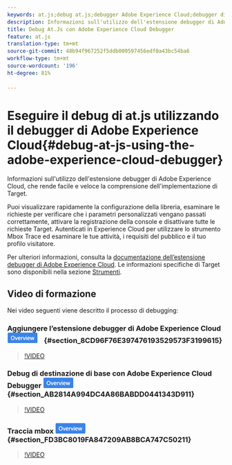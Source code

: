 ```yaml
---
keywords: at.js;debug at.js;debugger Adobe Experience Cloud;debugger di experience cloud;traccia mbox;evidenziazione mbox;debug
description: Informazioni sull'utilizzo dell'estensione debugger di Adobe Experience Cloud, che rende facile e veloce la comprensione dell'implementazione di Target.
title: Debug At.Js con Adobe Experience Cloud Debugger
feature: at.js
translation-type: tm+mt
source-git-commit: 48b94f967252f5ddb009597456edf0a43bc54ba6
workflow-type: tm+mt
source-wordcount: '196'
ht-degree: 81%

---
```



# Eseguire il debug di at.js utilizzando il debugger di Adobe Experience Cloud{#debug-at-js-using-the-adobe-experience-cloud-debugger}

Informazioni sull&#39;utilizzo dell&#39;estensione debugger di Adobe Experience Cloud, che rende facile e veloce la comprensione dell&#39;implementazione di Target.

Puoi visualizzare rapidamente la configurazione della libreria, esaminare le richieste per verificare che i parametri personalizzati vengano passati correttamente, attivare la registrazione della console e disattivare tutte le richieste Target. Autenticati in Experience Cloud per utilizzare lo strumento Mbox Trace ed esaminare le tue attività, i requisiti del pubblico e il tuo profilo visitatore.

Per ulteriori informazioni, consulta la [documentazione dell’estensione debugger di Adobe Experience Cloud](https://experienceleague.adobe.com/docs/debugger/using/experience-cloud-debugger.html). Le informazioni specifiche di Target sono disponibili nella sezione [Strumenti](https://experienceleague.adobe.com/docs/debugger/using/tools.html).

## Video di formazione

Nei video seguenti viene descritto il processo di debugging:

### Aggiungere l’estensione debugger di Adobe Experience Cloud  ![badge Panoramica](/help/assets/overview.png) {#section_8CD96F76E397476193529573F3199615}

>[!VIDEO](https://video.tv.adobe.com/v/23114/)

### Debug di destinazione di base con Adobe Experience Cloud Debugger ![badge Panoramica](/help/assets/overview.png) {#section_AB2814A994DC4A86BABDD0441343D911}

>[!VIDEO](https://video.tv.adobe.com/v/23115/)

### Traccia mbox ![Logo Panoramica](/help/assets/overview.png) {#section_FD3BC8019FA847209AB8BCA747C50211}

>[!VIDEO](https://video.tv.adobe.com/v/23113/)
